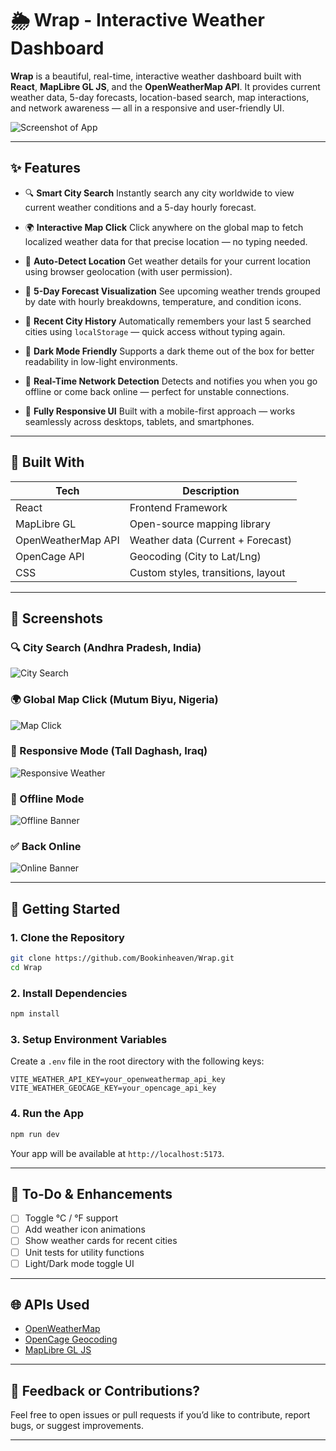 # 🌦️ Wrap - Interactive Weather Dashboard

**Wrap** is a beautiful, real-time, interactive weather dashboard built with **React**, **MapLibre GL JS**, and the **OpenWeatherMap API**. It provides current weather data, 5-day forecasts, location-based search, map interactions, and network awareness — all in a responsive and user-friendly UI.

![Screenshot of App](./Screenshots/intro.png)

---
## ✨ Features

* 🔍 **Smart City Search**
  Instantly search any city worldwide to view current weather conditions and a 5-day hourly forecast.

* 🌍 **Interactive Map Click**
  Click anywhere on the global map to fetch localized weather data for that precise location — no typing needed.

* 📍 **Auto-Detect Location**
  Get weather details for your current location using browser geolocation (with user permission).

* 📅 **5-Day Forecast Visualization**
  See upcoming weather trends grouped by date with hourly breakdowns, temperature, and condition icons.

* 🧠 **Recent City History**
  Automatically remembers your last 5 searched cities using `localStorage` — quick access without typing again.

* 🌙 **Dark Mode Friendly**
  Supports a dark theme out of the box for better readability in low-light environments.

* 📶 **Real-Time Network Detection**
  Detects and notifies you when you go offline or come back online — perfect for unstable connections.

* 📱 **Fully Responsive UI**
  Built with a mobile-first approach — works seamlessly across desktops, tablets, and smartphones.

---

## 🧱 Built With

| Tech        | Description                         |
|-------------|-------------------------------------|
| React       | Frontend Framework                  |
| MapLibre GL | Open-source mapping library         |
| OpenWeatherMap API | Weather data (Current + Forecast) |
| OpenCage API       | Geocoding (City to Lat/Lng)   |
| CSS         | Custom styles, transitions, layout  |

---

## 📸 Screenshots

### 🔍 City Search (Andhra Pradesh, India)
![City Search](./Screenshots/1.png)

### 🌍 Global Map Click (Mutum Biyu, Nigeria)
![Map Click](./Screenshots/2.png)

### 📱 Responsive Mode (Tall Daghash, Iraq)
![Responsive Weather](./Screenshots/3.png)

### 🚫 Offline Mode
![Offline Banner](./Screenshots/4.png)

### ✅ Back Online
![Online Banner](./Screenshots/5.png)

---

## 🚀 Getting Started

### 1. Clone the Repository

```bash
git clone https://github.com/Bookinheaven/Wrap.git
cd Wrap
````

### 2. Install Dependencies

```bash
npm install
```

### 3. Setup Environment Variables

Create a `.env` file in the root directory with the following keys:

```env
VITE_WEATHER_API_KEY=your_openweathermap_api_key
VITE_WEATHER_GEOCAGE_KEY=your_opencage_api_key
```

### 4. Run the App

```bash
npm run dev
```

Your app will be available at `http://localhost:5173`.


---

## 📌 To-Do & Enhancements

* [ ] Toggle °C / °F support
* [ ] Add weather icon animations
* [ ] Show weather cards for recent cities
* [ ] Unit tests for utility functions
* [ ] Light/Dark mode toggle UI

---

## 🌐 APIs Used

* [OpenWeatherMap](https://openweathermap.org/api)
* [OpenCage Geocoding](https://opencagedata.com/api)
* [MapLibre GL JS](https://maplibre.org/)

---

## 💬 Feedback or Contributions?

Feel free to open issues or pull requests if you’d like to contribute, report bugs, or suggest improvements.

---
